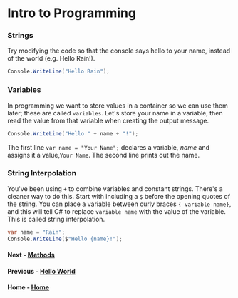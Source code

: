 # Intro to Programming

### Strings 
Try modifying the code so that the console says hello to your name, instead of the world (e.g. Hello Rain!).

``` cs --region strings --source-file .\myapp\Program.cs --project .\myapp\myapp.csproj 
Console.WriteLine("Hello Rain");
```
### Variables
In programming we want to store values in a container so we can use them later; these are called `variables`.
Let's store your name in a variable, then read the value from that variable when creating the output message. 

``` cs --region variables --source-file .\myapp\Program.cs --project .\myapp\myapp.csproj 
Console.WriteLine("Hello " + name + "!");
```
The first line `var name = "Your Name";` declares a variable, *name* and assigns it a value,`Your Name`. The second line prints out the name.

### String Interpolation
You've been using  `+` to combine variables and constant strings.  There's a cleaner way to do this. 
Start with including a `$` before the opening quotes of the string. You can place a variable between curly braces `{ variable name}`, and this will tell C# to replace `variable name` with the value of the variable. This is called string interpolation. 

``` cs --region interpolation --source-file .\myapp\Program.cs --project .\myapp\myapp.csproj 
var name = "Rain";
Console.WriteLine($"Hello {name}!");
```
#### Next - [Methods](./Methods.md)
#### Previous - [Hello World](./HelloWorld.md)
#### Home - [Home](./Readme.md)